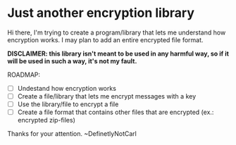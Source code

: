 # Just another encryption library

Hi there, I'm trying to create a program/library that lets me understand how encryption works.
I may plan to add an entire encrypted file format.

**DISCLAIMER: this library isn't meant to be used in any harmful way, so if it will be used in such a way, it's not my fault.**

ROADMAP:
- [ ] Undestand how encryption works
- [ ] Create a file/library that lets me encrypt messages with a key
- [ ] Use the library/file to encrypt a file
- [ ] Create a file format that contains other files that are encrypted (ex.: encrypted zip-files)

Thanks for your attention.
~DefinetlyNotCarl
